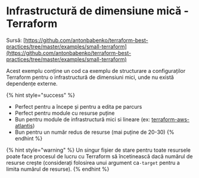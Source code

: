 # Infrastructură de dimensiune mică - Terraform

Sursă: [https://github.com/antonbabenko/terraform-best-practices/tree/master/examples/small-terraform](https://github.com/antonbabenko/terraform-best-practices/tree/master/examples/small-terraform)

Acest exemplu conține un cod ca exemplu de structurare a configuraților Terraform pentru o infrastructură de dimensiuni mici, unde nu există dependențe externe.

{% hint style="success" %}
* Perfect pentru a începe și pentru a edita pe parcurs
* Perfect pentru module cu resurse puține
* Bun pentru module de infrastructură mici si lineare (ex: [terraform-aws-atlantis](https://github.com/terraform-aws-modules/terraform-aws-atlantis))
* Bun pentru un număr redus de resurse (mai puține de 20-30)
{% endhint %}

{% hint style="warning" %}
Un singur fișier de stare pentru toate resursele poate face procesul de lucru cu Terraform să încetinească dacă numărul de resurse crește (considerați folosirea unui argument ca`-target` pentru a limita numărul de resurse).
{% endhint %}
